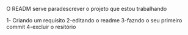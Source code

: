 O READM serve paradescrever o projeto que estou trabalhando

1- Criando um requisito
2-editando o readme
3-fazndo o seu primeiro commit
4-excluir o resitório

